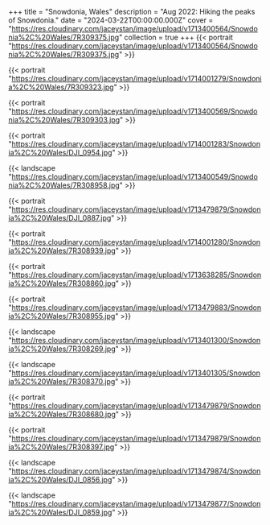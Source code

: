+++
title = "Snowdonia, Wales"
description = "Aug 2022: Hiking the peaks of Snowdonia."
date = "2024-03-22T00:00:00.000Z"
cover = "https://res.cloudinary.com/jaceystan/image/upload/v1713400564/Snowdonia%2C%20Wales/7R309375.jpg"
collection = true
+++
{{< portrait "https://res.cloudinary.com/jaceystan/image/upload/v1713400564/Snowdonia%2C%20Wales/7R309375.jpg" >}}

{{< portrait "https://res.cloudinary.com/jaceystan/image/upload/v1714001279/Snowdonia%2C%20Wales/7R309323.jpg" >}}

{{< portrait "https://res.cloudinary.com/jaceystan/image/upload/v1713400569/Snowdonia%2C%20Wales/7R309303.jpg" >}}

{{< portrait "https://res.cloudinary.com/jaceystan/image/upload/v1714001283/Snowdonia%2C%20Wales/DJI_0954.jpg" >}}

{{< landscape "https://res.cloudinary.com/jaceystan/image/upload/v1713400549/Snowdonia%2C%20Wales/7R308958.jpg" >}}

{{< portrait "https://res.cloudinary.com/jaceystan/image/upload/v1713479879/Snowdonia%2C%20Wales/DJI_0887.jpg" >}}

{{< portrait "https://res.cloudinary.com/jaceystan/image/upload/v1714001280/Snowdonia%2C%20Wales/7R308939.jpg" >}}

{{< portrait "https://res.cloudinary.com/jaceystan/image/upload/v1713638285/Snowdonia%2C%20Wales/7R308860.jpg" >}}

{{< portrait "https://res.cloudinary.com/jaceystan/image/upload/v1713479883/Snowdonia%2C%20Wales/7R308955.jpg" >}}

{{< landscape "https://res.cloudinary.com/jaceystan/image/upload/v1713401300/Snowdonia%2C%20Wales/7R308269.jpg" >}}

{{< landscape "https://res.cloudinary.com/jaceystan/image/upload/v1713401305/Snowdonia%2C%20Wales/7R308370.jpg" >}}

{{< portrait "https://res.cloudinary.com/jaceystan/image/upload/v1713479879/Snowdonia%2C%20Wales/7R308680.jpg" >}}

{{< portrait "https://res.cloudinary.com/jaceystan/image/upload/v1713479879/Snowdonia%2C%20Wales/7R308397.jpg" >}}

{{< landscape "https://res.cloudinary.com/jaceystan/image/upload/v1713479874/Snowdonia%2C%20Wales/DJI_0856.jpg" >}}

{{< landscape "https://res.cloudinary.com/jaceystan/image/upload/v1713479877/Snowdonia%2C%20Wales/DJI_0859.jpg" >}}
